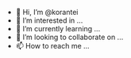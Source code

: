 - 👋 Hi, I’m @korantei
- 👀 I’m interested in ...
- 🌱 I’m currently learning ...
- 💞️ I’m looking to collaborate on ...
- 📫 How to reach me ...

<!---
korantei/korantei is a ✨ special ✨ repository because its `README.md` (this file) appears on your GitHub profile.
You can click the Preview link to take a look at your changes.
--->
